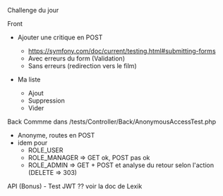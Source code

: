 Challenge du jour

Front
- Ajouter une critique en POST
    - https://symfony.com/doc/current/testing.html#submitting-forms
    - Avec erreurs du form (Validation)
    - Sans erreurs (redirection vers le film)

- Ma liste
    - Ajout
    - Suppression
    - Vider


Back
Commme dans /tests/Controller/Back/AnonymousAccessTest.php

- Anonyme, routes en POST
- idem pour
    - ROLE_USER
    - ROLE_MANAGER => GET ok, POST pas ok
    - ROLE_ADMIN => GET + POST et analyse du retour selon l'action (DELETE => 303)

API (Bonus)
    - Test JWT ?? voir la doc de Lexik